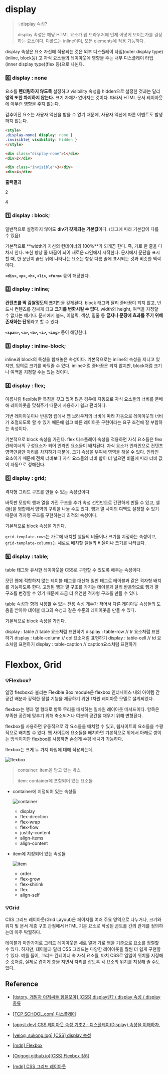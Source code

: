 # display

> 💡display 속성?
>
> display 속성은 해당 HTML 요소가 웹 브라우저에 언제 어떻게 보이는가를 결정하는 요소이다. 디폴드는 inline이며, 모든 elements에 적용 가능하다.

display 속성은 요소 자신에 적용되는 것은 외부 디스플레이 타입(outer display type)(inline, block등) 고 자식 요소들의 레이아웃에 영향을 주는 내부 디스플레이 타입(inner display type)(flex 등)으로 나뉜다.

### 0️⃣ display : none

요소를 **렌더링하지 않도록** 설정하고 visibility 속성을 hidden으로 설정한 것과는 달리 **영역 또한 차지하지 않는다.** 크기 자체가 없어지는 것이다. 따라서 HTML 문서 레이아웃에 아무런 영향을 주지 않는다. 

감추어진 요소는 사용자 액션을 받을 수 없기 때문에, 사용자 액션에 따른 이벤트도 발생하지 않는다.

```html
<style>
.display-none{ display: none }
.invisible{ visibility: hidden }
</style>

<div class="display-none">1</div>
<div>2</div>

<div class="invisible">3</div>
<div>4</div>
```

**출력결과**

2



4

### 1️⃣ display : block;

일반적으로 설정하지 않아도 **div가 갖게되는 기본값**이다. (태그에 따라 기본값이 다를 수 있음)

기본적으로 **width가 자신의 컨테이너의 100%**가 되게끔 한다. 즉, 가로 한 줄을 다 차지 한다. 또한 항상 줄 바꿈이 되어 새로운 라인에서 시작한다. 문서에서 문단을 표시할 때, 한 문단이 끝난 뒤에 나타나는 요소는 항상 다름 줄에 표시되는 것과 비슷한 맥락이다.

**`<div>`, `<p>`, `<h>`, `<li>`, `<form>`** 등이 해당한다.

### 2️⃣ display : inline;

**컨텐츠를 딱 감쌀정도의 크기**만을 갖게된다. block 태그와 달리 줄바꿈이 되지 않고, 반드시 컨텐츠를 감싸게 되고 **크기를 변화시킬 수 없다**. width와 height, 여백을 지정할 수 없다는 얘기다. 문서에서 볼드, 이탤릭, 색상, 밑줄 등 **글자나 문장에 효과를 주기 위해 존재하는 단위**라고 할 수 있다.

**`<span>`, `<a>`, `<b>`, `<i>`, `<img>`** 등이 해당한다.

### 3️⃣ display : inline-block;

inline과 block의 특성을 합쳐놓은 속성이다. 기본적으로는 inline의 속성을 지니고 있지만, 임의로 크기를 바꿔줄 수 있다. inline처럼 줄바꿈은 되지 않지만, block처럼 크기나 여백을 지정할 수는 있는 것이다.

### 4️⃣ display : flex;

이름처럼 flexible한 특징을 갖고 있어 많은 경우에 자동으로 자식 요소들의 너비를 분배해 레이아웃을 맞춰주기 때문에 사용하기 쉽고 편리하다.

가변 레이아웃이나 반응형 웹에서 웹 브라우저의 너비에 따라 자동으로 레이아웃의 너비가 조절되도록 할 수 있기 때문에 쉽고 빠른 레이아웃 구현이라는 요구 조건에 잘 부합하는 속성이다.

기본적으로 block 속성을 가진다. flex 디스플레이 속성을 적용하면 자식 요소들은 flex 컨테이너의 구성요소가 되어  인라인 요소들이 배치된다. 자식 요소가 인라인으로 컨텐츠 영역만큼만 자리를 차지하기 때문에, 크기 속성을 부여해 영역을 해울 수 있다. 인라인 요소이기 때문에 전체 너비보다 자식 요소들의 너비 합이 더 넓으면 비율에 따라 너비 값이 자동으로 정해진다.

### 5️⃣ display : grid;

격자형 그리드 구조를 만들 수 있는 속성값이다.

바둑판 모양의 행과 열을 가진 구조를 추가 속성 선언만으로 간편하게 만들 수 있고, 셀(들)을 병합해서 영역의 구획을 나눌 수도 있다. 행과 열 사이의 여백도 설정할 수 있기 때문에 격자형 구조를 구현하는데 최적의 속성이다.

기본적으로 block 속성을 가진다.

`grid-template-rows`는 가로에 배치할 셀들의 비율이나 크기를 지정하는 속성이고, `grid-template-columns`는 세로로 배치할 셀들의 비율이나 크기를 나타낸다.

### 6️⃣ display : table;

table 태그와 유사한 레이아웃을 CSS로 구현할 수 있도록 해주는 속성이다.

모던 웹에 적합하지 않는 테이블 태그를 대신해 일반 태그로 테이블과 같은 격자형 배치를 가능하도록 한다. 
고정된 행과 열 구조를 가지는 테이블과 달리 반응형으로 행과 열 구조를 변경할 수 있기 때문에 조금 더 유연한 격자형 구조를 만들 수 있다.

table 속성과 함께 사용할 수 있는 전용 속성 개수가 적어서 다른 레이아웃 속성들의 도움을 받아야 테이블 태그의 속성과 같은 수준의 레이아웃을 만들 수 있다.

기본적으로 block 속성을 가진다.

display : table 			// table 요소처럼 표현하기
display : table-row 	// tr 요소처럼 표현하기
display : table-column 	// col 요소처럼 표현하기
display : table-cell 	// td 요소처럼 표현하기
display : table-caption 	// caption요소처럼 표현하기



# Flexbox, Grid

### 💡Flexbox?

일명 flexbox라 불리는 Flexible Box module은 flexbox 인터페이스 내의 아이템 간 공간 배분과 강력한 정렬 기능을 제공하기 위한 1차원 레이아웃 모델로 설계되었다. 

flexbox는 행과 열 형태로 항목 무리를 배치하는 일차원 레이아웃 메서드이다. 항목은 부족한 공간에 맞추기 위해 축소되거나 여분의 공간을 채우기 위해 변형된다.

flexbox를 사용하면 유동적으로 각 요소들을 배치할 수 있고, 웹사이트의 요소들을 수평적으로 배치할 수 있다. 웹 사이트에 요소들을 배치하면 기본적으로 위에서 아래로 쌓이는 방식이지만 flexbox를 사용하면 손쉽게 수평 배치가 가능하다.

flexbox는 크게 두 가지 타입에 대해 적용되는데, 

![flexbox](https://user-images.githubusercontent.com/35194820/149148924-896b8ef8-a080-44f3-a0f5-6ffbeecff0a3.png)

> container: item을 담고 있는 박스
>
> item: container에 포함되어 있는 요소들

- container에 지정되어 있는 속성들

  ![container](https://user-images.githubusercontent.com/35194820/149149134-b47f8d8b-0efa-4f8d-ba44-0fd0593e3ffe.png)

  - display
  - flex-direction
  - flex-wrap
  - flex-flow
  - justify-content
  - align-items
  - align-content

- item에 지정되어 있는 속성들

  ![item](https://user-images.githubusercontent.com/35194820/149149626-04c2031e-a932-47d5-a56d-3ffcf9d89f7c.png)

  - order
  - flex-grow
  - flex-shirink
  - flex
  - align-self

### 💡Grid

CSS 그리드 레이아웃(Grid Layout)은 페이지를 여러 주요 영역으로 나누거나, 크기와 위치 및 문서 계층 구조 관점에서 HTML 기본 요소로 작성된 콘트롤 간의 관계를 정의하는데 아주 탁월하다.

테이블과 마찬가지로 그리드 레이아웃은 세로 열과 가로 행을 기준으로 요소를 정렬할 수 있다. 하지만, 테이블과 달리 CSS 그리드는 다양한 레이아웃을 훨씬 더 쉽게 구현할 수 있다. 예를 들어, 그리드 컨테이너 속 자식 요소를, 마치 CSS로 일일이 위치를 지정해 준 것처럼, 실제로 겹치게 층을 지면서 자리를 잡도록 각 요소의 위치를 지정해 줄 수도 있다.





## Reference

- [[tistory, 개발자 아저씨들 힘을모아] [CSS] display란? / display 속성 / display 종류](https://programming119.tistory.com/97)

- [[TCP SCHOOL.com] 디스플레이](https://tcpschool.com/css/css_position_display)

- [[apost.dev] CSS 레이아웃 속성 기초2 - 디스플레이(Display) 속성을 이해하자.](https://apost.dev/1054/)

- [[velog, sukong.log] [CSS] display  속성](https://velog.io/@sukong/CSS-display-%EC%86%8D%EC%84%B1)

- [[mdn] Flexbox](https://developer.mozilla.org/ko/docs/Learn/CSS/CSS_layout/Flexbox)
- [[Origogi.github.io][CSS] Flexbox 정리](https://origogi.github.io/html/CSS-Flexbox/)

- [[mdn] CSS 그리드 레이아웃](https://developer.mozilla.org/ko/docs/Web/CSS/CSS_grid_layout)